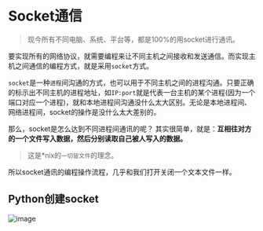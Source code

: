 # Socket通信

> 现今所有不同电脑、系统、平台等，都是100%的用socket进行通讯。

要实现所有的网络协议，就需要编程来让不同主机之间接收和发送通信。而实现主机之间通信的编程方式，就是采用`socket`方式。

`socket`是一种`进程`间沟通的方式，也可以用于不同主机之间的进程沟通。只要正确的标示出不同主机的进程地址，如`IP:port`就是代表一台主机的某个进程(因为一个端口对应一个进程)，就和本地进程间沟通没什么太大区别。无论是本地进程间、网络进程间，socket的操作是没什么太大差别的。

那么，socket是怎么达到不同进程间通讯的呢？
其实很简单，就是：**互相往对方的一个文件写入数据，然后分别读取自己被人写入的数据。**

> 这是*nix的`一切皆文件`的理念。

所以socket通讯的编程操作流程，几乎和我们打开关闭一个文本文件一样。


## Python创建socket

![image](https://user-images.githubusercontent.com/14041622/48402144-d1100000-e765-11e8-9cbc-52ac5d522140.png)
